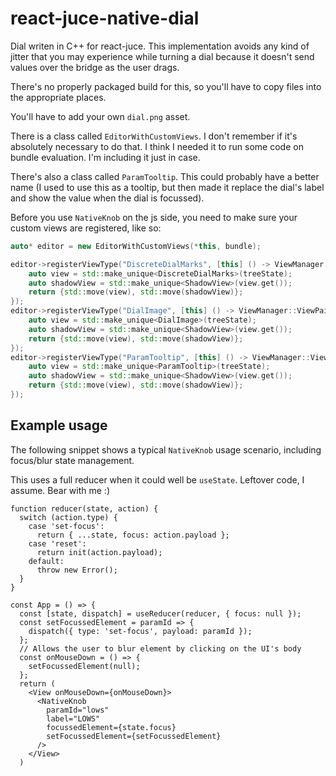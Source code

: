 # react-juce-native-dial

Dial writen in C++ for react-juce. This implementation avoids any kind of jitter that you may experience while turning a dial because it doesn't send values over the bridge as the user drags.

There's no properly packaged build for this, so you'll have to copy files into the appropriate places.

You'll have to add your own `dial.png` asset.

There is a class called `EditorWithCustomViews`. I don't remember if it's absolutely necessary to do that. I think I needed it to run some code on bundle evaluation. I'm including it just in case.

There's also a class called `ParamTooltip`. This could probably have a better name (I used to use this as a tooltip, but then made it replace the dial's label and show the value when the dial is focussed).

Before you use `NativeKnob` on the js side, you need to make sure your custom views are registered, like so:

```cpp
auto* editor = new EditorWithCustomViews(*this, bundle);

editor->registerViewType("DiscreteDialMarks", [this] () -> ViewManager::ViewPair {
    auto view = std::make_unique<DiscreteDialMarks>(treeState);
    auto shadowView = std::make_unique<ShadowView>(view.get());
    return {std::move(view), std::move(shadowView)};
});
editor->registerViewType("DialImage", [this] () -> ViewManager::ViewPair {
    auto view = std::make_unique<DialImage>(treeState);
    auto shadowView = std::make_unique<ShadowView>(view.get());
    return {std::move(view), std::move(shadowView)};
});
editor->registerViewType("ParamTooltip", [this] () -> ViewManager::ViewPair {
    auto view = std::make_unique<ParamTooltip>(treeState);
    auto shadowView = std::make_unique<ShadowView>(view.get());
    return {std::move(view), std::move(shadowView)};
});
```

## Example usage

The following snippet shows a typical `NativeKnob` usage scenario, including focus/blur state management.

This uses a full reducer when it could well be `useState`. Leftover code, I assume. Bear with me :)

```
function reducer(state, action) {
  switch (action.type) {
    case 'set-focus':
      return { ...state, focus: action.payload };
    case 'reset':
      return init(action.payload);
    default:
      throw new Error();
  }
}

const App = () => {
  const [state, dispatch] = useReducer(reducer, { focus: null });
  const setFocussedElement = paramId => {
    dispatch({ type: 'set-focus', payload: paramId });
  };
  // Allows the user to blur element by clicking on the UI's body
  const onMouseDown = () => {
    setFocussedElement(null);
  };
  return (
    <View onMouseDown={onMouseDown}>
      <NativeKnob
        paramId="lows"
        label="LOWS"
        focussedElement={state.focus}
        setFocussedElement={setFocussedElement}
      />
    </View>
  )
```
